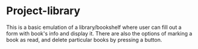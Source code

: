 # Project-library

This is a basic emulation of a library/bookshelf where user can
fill out a form with book's info and display it. There are also 
the options of marking a book as read, and delete particular books
by pressing a button.